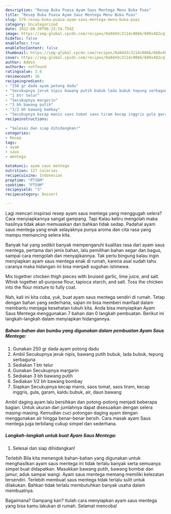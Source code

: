 ```yaml
---
description: "Resep Buka Puasa Ayam Saus Mentega Menu Buka Puas"
title: "Resep Buka Puasa Ayam Saus Mentega Menu Buka Puas"
slug: 579-resep-buka-puasa-ayam-saus-mentega-menu-buka-puas
category: Uncategorized
date: 2022-08-30T06:23:54.754Z
image: https://img-global.cpcdn.com/recipes/0a0d43c3114c0866/680x482cq70/ayam-saus-mentega-foto-resep-utama.jpg
hideToc: false
enableToc: true
enableTocContent: false
thumbnail: https://img-global.cpcdn.com/recipes/0a0d43c3114c0866/680x482cq70/ayam-saus-mentega-foto-resep-utama.jpg
cover: https://img-global.cpcdn.com/recipes/0a0d43c3114c0866/680x482cq70/ayam-saus-mentega-foto-resep-utama.jpg
author: Admin
authorAv: notfound
ratingvalue: 3.6
reviewcount: 16
recipeingredient:
- "250 gr dada ayam potong dadu"
- "Secukupnya jeruk nipis bawang putih bubuk lada bubuk tepung serbaguna"
- "1 btr telur"
- "Secukupnya margarin"
- "3 bh bawang putih"
- "1/2 bh bawang bombay"
- "Secukupnya kecap manis saos tomat saos tiram kecap inggris gula garam kaldu bubuk air daun bawang"
recipeinstructions:

- "Selesai dan siap dihidangkan!"
categories:
- Resep
tags:
- ayam
- saus
- mentega

katakunci: ayam saus mentega 
nutrition: 127 calories
recipecuisine: Indonesian
preptime: "PT36M"
cooktime: "PT59M"
recipeyield: "3"
recipecategory: Dessert

---
```



Lagi mencari inspirasi resep ayam saus mentega yang menggugah selera? Cara menyiapkannya sangat gampang. Tapi Kalau keliru mengolah maka hasilnya tidak akan memuaskan dan bahkan tidak sedap. Padahal ayam saus mentega yang enak selayaknya punya aroma dan cita rasa yang mampu memancing selera kita.


Banyak hal yang sedikit banyak mempengaruhi kualitas rasa dari ayam saus mentega, pertama dari jenis bahan, lalu pemilihan bahan segar dan bagus, sampai cara mengolah dan menyajikannya. Tak perlu bingung kalau ingin menyiapkan ayam saus mentega enak di rumah, karena asal sudah tahu caranya maka hidangan ini bisa menjadi suguhan istimewa.

Mix together chicken thigh pieces with bruised garlic, lime juice, and salt. Whisk together all-purpose flour, tapioca starch, and salt. Toss the chicken into the flour mixture to fully coat.


Nah, kali ini kita coba, yuk, buat ayam saus mentega sendiri di rumah. Tetap dengan bahan yang sederhana, sajian ini bisa memberi manfaat dalam membantu menjaga kesehatan tubuh kita. Anda bisa menyiapkan Ayam Saus Mentega menggunakan 7 bahan dan 0 langkah pembuatan. Berikut ini langkah-langkah dalam menyiapkan hidangannya.

<!--inarticleads1-->

##### Bahan-bahan dan bumbu yang digunakan dalam pembuatan Ayam Saus Mentega:

1. Gunakan 250 gr dada ayam potong dadu
1. Ambil Secukupnya jeruk nipis, bawang putih bubuk, lada bubuk, tepung serbaguna
1. Sediakan 1 btr telur
1. Gunakan Secukupnya margarin
1. Sediakan 3 bh bawang putih
1. Sediakan 1/2 bh bawang bombay
1. Siapkan Secukupnya kecap manis, saos tomat, saos tiram, kecap inggris, gula, garam, kaldu bubuk, air, daun bawang


Ambil daging ayam lalu bersihkan dan potong-potong menjadi beberapa bagian. Untuk ukuran dan jumlahnya dapat disesuaikan dengan selera masing-masing. Kemudian cuci potongan daging ayam dengan menggunakan air hingga benar-benar bersih. Cara masak ayam Saus mentega juga terbilang cukup simpel dan sederhana. 

<!--inarticleads2-->

##### Langkah-langkah untuk buat Ayam Saus Mentega:


1. Selesai dan siap dihidangkan!

Terlebih Bila kita menengok bahan-bahan yang digunakan untuk menghasilkan ayam saus mentega ini tidak terlalu banyak serta semuanya simpel buat didapatkan. Masukkan bawang putih, bawang bombai dan jamur, aduk sampai wangi. Ayam saus mentega memang memiliki kelezatan tersendiri. Terlebih membuat saus mentega tidak terlalu sulit untuk dilakukan. Bahkan tidak terlalu membutuhkan banyak usaha dalam membuatnya. 

Bagaimana? Gampang kan? Itulah cara menyiapkan ayam saus mentega yang bisa kamu lakukan di rumah. Selamat mencoba!
